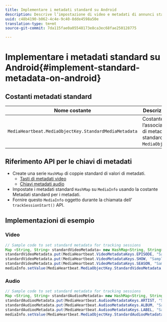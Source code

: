 ```yaml
---
title: Implementare i metadati standard su Android
description: Descrive l’impostazione di video e metadati di annunci standard da inviare con le chiamate di tracciamento su Android.
uuid: c48b4190-b062-4c4e-9c40-8dde4598a50e
translation-type: tm+mt
source-git-commit: 7da115fae0a05548173e8ca3ec68fae250128775

---
```



# Implementare i metadati standard su Android{#implement-standard-metadata-on-android}

## Costanti metadati standard

| Nome costante | Descrizione   |
|---|---|
| `MediaHeartbeat.MediaObjectKey.StandardMediaMetadata` | Costante per l’associazione di metadati standard a `MediaObject`. |

## Riferimento API per le chiavi di metadati

* Create una serie `HashMap` di coppie standard di valori di metadati.
   * [Tasti di metadati video](https://adobe-marketing-cloud.github.io/media-sdks/reference/android/com/adobe/primetime/va/simple/MediaHeartbeat.VideoMetadataKeys.html)
   * [Chiavi metadati audio](https://adobe-marketing-cloud.github.io/media-sdks/reference/android/com/adobe/primetime/va/simple/MediaHeartbeat.AudioMetadataKeys.html)
* Impostate i metadati standard `HashMap` su `MediaInfo` usando la costante Metadati standard per i metadati.
* Fornire questo `MediaInfo` oggetto durante la chiamata dell' `trackSessionStart()` API.

## Implementazioni di esempio

### Video

```java
// Sample code to set standard metadata for tracking sessions 
Map <String, String> standardVideoMetadata= new HashMap<String, String>(); 
standardVideoMetadata.put(MediaHeartbeat.VideoMetadataKeys.EPISODE, "Sample Episode"); 
standardVideoMetadata.put(MediaHeartbeat.VideoMetadataKeys.SHOW, "Sample Show"); 
standardVideoMetadata.put(MediaHeartbeat.VideoMetadataKeys.SEASON, "Sample Season"); 
mediaInfo.setValue(MediaHeartbeat.MediaObjectKey.StandardVideoMetadata, standardVideoMetadata);
```

### Audio

```java
// Sample code to set standard metadata for tracking sessions 
Map <String, String> standardAudiooMetadata= new HashMap<String, String>(); 
standardAudiooMetadata.put(MediaHeartbeat.AudiooMetadataKeys.ARTIST, "Sample Artist"); 
standardAudiooMetadata.put(MediaHeartbeat.AudiooMetadataKeys.ALBUM, "Sample Album"); 
standardAudiooMetadata.put(MediaHeartbeat.AudiooMetadataKeys.LABEL, "Sample Label"); 
mediaInfo.setValue(MediaHeartbeat.MediaObjectKey.StandardAudiooMetadata, standardAudiooMetadata);
```

